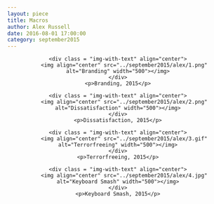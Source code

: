 ```yaml
---
layout: piece
title: Macros
author: Alex Russell
date: 2016-08-01 17:00:00
category: september2015
---
```

<div align="center">

    <div class = "img-with-text" align="center">
        <img align="center" src="../september2015/alex/1.png" alt="Branding" width="500"></img>
    </div>
    <p>Branding, 2015</p>

    <div class = "img-with-text" align="center">
        <img align="center" src="../september2015/alex/2.png" alt="Dissatisfaction" width="500"></img>
    </div>
    <p>Dissatisfaction, 2015</p>

    <div class = "img-with-text" align="center">
        <img align="center" src="../september2015/alex/3.gif" alt="Terrorfreeing" width="500"></img>
    </div>
    <p>Terrorfreeing, 2015</p>

    <div class = "img-with-text" align="center">
        <img align="center" src="../september2015/alex/4.jpg" alt="Keyboard Smash" width="500"></img>
    </div>
    <p>Keyboard Smash, 2015</p>

</div>